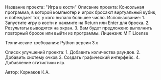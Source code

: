 Название проекта: "Игра в кости"
Описание проекта: Консольная программа, в которой компьютер и игрок бросают виртуальный кубик, и побеждает тот, у кого выпало большее число.
Использование: 1. Запустите игру в кости и нажмите на Return или Enter для броска.
	             2. Результаты выводятся на экран.
               3. Вам будет предложено выполнить повторный бросок или выйти из программы.
Лицензия: MIT License

Технические требования: Python версии 3.х

Список улучшений проекта: 1. Добавить количества раундов.
                          2. Добавить систему очков
		                      3. Создать графический интерфейс.
                          4. Добавление ститистики игр.



Автор: Корнаков К.А.
